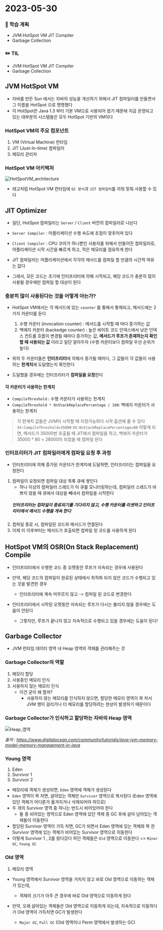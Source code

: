 # 2023-05-30

### 📌 학습 계획
- JVM HotSpot VM JIT Compiler
- Garbage Collection

### ✏️ TIL
- JVM HotSpot VM JIT Compiler
- Garbage Collection

## JVM HotSpot VM
- 자바를 만든 Sun 에서는 자바의 성능을 개선하기 위해서 JIT 컴파일러를 만들면서 그 이름을 HotSpot 으로 명명했다
- 이 HotSpot은 Java 1.3 부터 기본 VM으로 사용되어 왔기 때문에 지금 운영되고 있는 대부분의 시스템들은 모두 HotSpot 기반의 VM이다

### HotSpot VM의 주요 컴포넌트
1. VM (Virtual Machine) 런타임
2. JIT (Just-In-time) 컴파일러
3. 메모리 관리자

### HotSpot VM 아키텍처
![HotSpotVM_architecture](image/HotSpotVM_architecture.png)
- 레고처럼 HotSpot VM 런타임에 `GC 방식`과 `JIT 컴파일러`를 끼워 맞춰 사용할 수 있다

## JIT Optimizer
- 일단, HotSpot 컴파일러는 `Server` / `Client` 버전의 컴파일러로 나뉜다
- `Server Compiler` : 어플리케이션 수행 속도에 초점이 맞추어져 있다
- `Client Compiler` : CPU 코어가 하나뿐인 사용자를 위해서 만들어진 컴파일러로, 어플리케이션 시작 시간을 빠르게 하고, 적은 메모리를 점유하게 한다

- JIT 컴파일러는 어플리케이션에서 각각의 메서드를 컴파일 할 만큼의 시간적 여유는 없다
- 그래서, 모든 코드는 초기에 인터프리터에 의해 시작되고, 해당 코드가 충분히 많이 사용될 경우에만 컴파일 할 대상이 된다

### 충분히 많이 사용된다는 것을 어떻게 아는가?
- HotSpot VM에서는 각 메서드에 있는 `counter` 를 통해서 통제되고, 메서드에는 2가지 카운터를 둔다
  1. 수행 카운터 (invocation counter) : 메서드를 시작할 때 마다 증가하는 값
  2. 백에지 카운터 (backedge counter) : 높은 바이트 코드 인덱스에서 낮은 인덱스 컨트롤 흐름이 변경될 때마다 증가하는 값, **메서드가 루프가 존재하는지 확인할 때 사용되는 값** 이라고 일단 알아두자 (수행 카운터보다 컴파일 우선 순위가 높다)

- 위의 두 카운터들은 **인터프리터**에 의해서 증가될 때마다, 그 값들이 각 값들이 사용하는 **한계치**에 도달했는지 확인한다
- 도달했을 경우에는 인터프리터가 **컴파일을 요청**한다

#### 각 카운터가 사용하는 한계치
- `CompileThreshold` : 수행 카운터가 사용하는 한계치
- `CompileThreshold * OnStackReplacePercentage / 100`: 백에지 카운터가 사용하는 한계치

> 각 한계치 값들은 JVM이 시작할 때 지정가능하다
> 시작 옵션에 줄 수 있다
> `XX:CompileThreshold=35000`
> `XX:OnStackReplacePercentage=80`
> 이렇게 되면, 메서드가 35000번 호출될 때 JIT에서 컴파일을 하고, 백에지 카운터가 35000 * 80 = 28000이 되었을 때 컴파일 된다

### 인터프리터가 JIT 컴파일러에게 컴파일 요청 후 과정
- 인터프리터에 의해 증가된 카운터가 한계치에 도달하면, 인터프리터는 컴파일을 요청한다 
1. 컴파일이 요청되면 컴파일 대상 목록 큐에 쌓인다
   - 하나 이상의 컴파일러 스레드가 이 큐를 모니터링하는데, 컴파일러 스레드가 바쁘지 않을 때 큐에서 대상을 빼내서 컴파일을 시작한다
   ##### 인터프리터는 컴파일이 종료되기를 기다리지 않고, 수행 카운터를 리셋하고 인터프리터에서 메서드 수행을 게속 한다
2. 컴파일 종료 시, 컴파일된 코드와 메서드가 연결된다
3. 이제 이 이후부터는 메서드가 호출되면 컴파일 된 코드를 사용하게 된다

## HotSpot VM의 OSR(On Stack Replacement) Compile
- 인터프리터에서 수행한 코드 중 오랫동안 루프가 지속되는 경우에 사용된다
- 만약, 해당 코드의 컴파일이 완료된 상태에서 최적화 되지 않은 코드가 수행되고 있는 것을 발견한 경우 
  - 인터프리터에 계속 머무르지 않고 -> 컴파일 된 코드로 변경한다

- 인터프리터에서 시작된 오랫동안 지속되는 루프가 다시는 불리지 않을 경우에는 도움이 안된다
  - 그렇지만, 루프가 끝나지 않고 지속적으로 수행되고 있을 경우에는 도움이 된다!

## Garbage Collector
- JVM 런타임 데이터 영역 내 Heap 영역의 객체를 관리해주는 것

### Garbage Collector의 역할
1. 메모리 할당
2. 사용중인 메모리 인식
3. 사용하지 않는 메모리 인식
   - 이건 굳이 왜 할까?
     - 사용하지 않는 메모리를 인식하지 않으면, 할당한 메모리 영역이 꽉 차서 JVM 행이 걸리거나 더 메모리를 할당하려는 현상이 발생하기 때문이다

### Garbage Collector가 인식하고 할당하는 자바의 Heap 영역
![Heap_영역](https://journaldev.nyc3.digitaloceanspaces.com/2014/05/Java-Memory-Model-450x186.png)

*출처 : https://www.digitalocean.com/community/tutorials/java-jvm-memory-model-memory-management-in-java*

### Young 영역
1. Eden
2. Survivor 1
3. Survivor 2

- 메모리에 객체가 생성되면, `Eden` 영역에 객체가 생성된다
- `Eden` 영역이 꽉 차면, 살아있는 객체만 `Survivor` 영역으로 복사된다 (Eden 영역에 있던 객체가 어디론가 옮겨지거나 삭제되어야 하므로)
- 두 개의 Survivor 영역 중 하나는 반드시 비어있어야 한다
  - 둘 중 비어있는 영역으로 Eden 영역에 있던 객체 중 GC 후에 살아 남아있는 객체들이 이동한다
- 할당된 Survivor 영역이 가득 차면, GC가 되면서 Eden 영역에 있는 객체와 꽉 찬 Survivor 영역에 있는 객체가 비어있는 Survivor 영역으로 이동한다
- 이렇게 Survivor 1 , 2를 왔다갔다 하던 객체들은 `Old` 영역으로 이동한다
=> `Minor GC`, `Young GC`

### Old 영역
1. 메모리 영역

- Young 영역에서 Survivor 영역을 거치지 않고 바로 Old 영역으로 이동하는 객체가 있는데,
  - 객체의 크기가 아주 큰 경우에 바로 Old 영역으로 이동하게 된다

- 만약, 오래 살아있는 객체들은 Old 영역으로 이동하게 되는데, 지속적으로 이동하다가 Old 영역이 가득차면 GC가 발생한다
  - `Major GC`, `Full GC` (Old 영역이나 Perm 영역에서 발생하는 GC)
